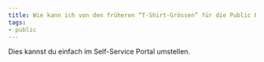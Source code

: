 ```yaml
---
title: Wie kann ich von den früheren “T-Shirt-Grössen” für die Public Platform auf das flexible Pricing migrieren?
tags:
- public
---
```

Dies kannst du einfach im Self-Service Portal umstellen.
